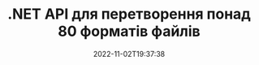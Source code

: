 ---
############################# Static ############################
layout: "product"
date: 2022-11-02T19:37:38
draft: false

product: "Conversion"
product_tag: "conversion"
platform: .NET
platform_tag: net

############################# Head ############################
head_title: "C# .NET Document Conversion API | Перетворення зображень PDF Word Excel PPTX HTML"
head_description: "C# API перетворення документів .NET. Конвертуйте PDF Word DOC DOCX, електронні таблиці Excel PPT PPTX, HTML, PSD, MPT MPP, Email MSG EMLX, AutoCAD і формати файлів зображень."

############################# Header ############################
title: ".NET API для перетворення понад 80 форматів файлів"
description: "Простий API для інтеграції функцій перетворення документів і зображень у програми .NET без встановлення будь-якого зовнішнього програмного забезпечення."
button:
    enable: true
    icon: "fas fa-arrow-down"
    label: "Завантажте безкоштовну пробну версію"
    link: "https://downloads.groupdocs.com/conversion/net"

############################# SubMenu ############################
submenu:
    enable: true
    
    left:
        img_alt: "GroupDocs.Conversion for .NET"
        image: "https://www.groupdocs.cloud/templates/groupdocs/images/product-logos/groupdocs-conversion-net.png"
        product: "GroupDocs.Conversion"
        platform: ".NET"

    middle:
        button:
            # button loop
            - link: "#overview"
              text: "Огляд"

            # button loop
            - link: "#features"
              text: "особливості"

            # button loop
            - link: "#support"
              text: "Підтримка"

            # button loop
            - link: "https://products.groupdocs.app/conversion"
              text: "Жива демо"

            # button loop
            - link: "https://purchase.groupdocs.com/pricing/conversion/net"
              text: "Ціноутворення"

    right:
        link_download: "https://downloads.groupdocs.com/conversion"
        link_learn: "https://docs.groupdocs.com/conversion/net/"
        link_buy: "https://purchase.groupdocs.com"

############################# Overview ############################
overview:
    enable: true
    content: |
      GroupDocs.Conversion for .NET пропонує простий набір API, що дозволяє розробникам створювати потужні програми для конвертації документів у C#, ASP.NET та інших пов’язаних з .NET технологіях. API GroupDocs.Conversion for .NET забезпечує швидке, ефективне та надійне рішення для конвертації файлів для ваших кінцевих користувачів. Він підтримує виконання точних перетворень серед усіх популярних форматів бізнес-документів, включаючи: PDF, HTML, електронну пошту, документи Microsoft Word, електронні таблиці Excel, презентації PowerPoint, Project, Photoshop, CorelDraw, AutoCAD, діаграми, формати файлів растрових зображень та багато іншого. Бібліотека конвертера документів автоматично визначає формат вихідного документа та дає вам усі можливості для перетворення всього документа або окремих сторінок у потрібний вихідний формат. Простіше замінити відсутні шрифти бажаними та додати водяні знаки з текстом або зображенням на будь-яку сторінку документа.

      GroupDocs.Conversion for .NET можна використовувати для розробки програм у будь-якому середовищі розробки, орієнтованому на платформу .NET. Він сумісний з усіма мовами на основі .NET і підтримує популярні операційні системи (Windows, Linux, MacOS), де можна встановити фреймворки Mono або .NET (включаючи .NET Core).
    tabs:
      enable: true
      
      ## TAB ONE ##
      tab_one:
        description: |
          Нижче наведено огляд GroupDocs.Conversion for .NET:
        
        right:
          enable: true
          icon: "fab fa-html5"
          title: "Огляд"
          content: |
            * Автоматичне визначення типу файлу
            * Перетворення документів
            * Перетворення презентацій
            * Перетворення електронних таблиць
            * Перетворення растрових зображень
            * Перетворення PDF-документів
            * Перетворення інших форматів
            * Застосувати водяний знак
            * Вкажіть пароль файлу
            * Налаштувати перетворення

      ## TAB TWO ##
      tab_two:
        description: |
          GroupDocs.Conversion for .NET підтримує конвертацію між усіма популярними та широко використовуваними [форматами файлів документів](https://docs.groupdocs.com/conversion/net/supported-document-formats/).

        left:
          enable: true
          table:
            # table loop
            - title: "Перетворити з:"
              content: |
                * **Документи**: DOC, DOCX, DOCM, DOT, DOTX, DOTM, RTF, TXT, ODT, OTT
                * **Електронні таблиці**: XLS, XLSX, XLSM, XLSB, CSV, XLS2003, ODS, TSV, XLT, XLTX, XLTM, XLAM, FODS, SXC
                * **Презентації**: PPT, PPTX, PPS, PPSX, ODP, POT, POTX, POTM, PPTM, PPSM, FODP
                * **Зображення**: TIF, TIFF, JPG, JPEG, PNG, GIF, BMP, ICO, DIB, JPC, JPEG-LS, JPEG2000
                * **Портативний**: PDF, XPS, OXPS, EPUB
                * **HTML**: HTM, HTML, MHTML
                * **Метафайли**: EMZ, WMZ
                * **PhotoShop**: PSD
                * **Проект**: MPP, MPT, MPX
                * **Outlook**: PST, OST
                * **Електронна пошта**: MSG, EML, EMLX
                * **Діаграми**: VSD, VSDX, VSDM, VSS, VSSM, VST, VSTM, VSX, VTX, VDW, VDX, SVG, SVGZ
                * **AutoCAD**: DXF, DWG, DWF, STL, IFC, DWT
                * **PostScript**: EPS, PS, PSL, CGM
                * **CorelDRAW**: CDR, CMX
                * **Інше**: VCF, PLT, LGS, OTG, MD, AI, LOG

        right:
          enable: true
          table:
            # table loop
            - title: "Перетворити на:"
              content: |
                * **Документи**: DOC, DOCX, DOCM, DOT, DOTX, DOTM, RTF, TXT, ODT, OTT
                * **Електронні таблиці**: XLS, XLSX, XLSM, XLSB, CSV, XLS2003, TSV, XLTX, ODS, XLAM, FODS, DIF, SXC
                * **Презентації**: PPT, PPTX, PPS, PPSX, ODP, POTX, POTM, PPTM, PPSM, FODP
                * **Зображення**: TIF, TIFF, JPG, JPEG, PNG, GIF, BMP, ICO, JPEG2000
                * **Метафайли**: EMF, WMF, EMZ, WMZ
                * **Діаграми**: SVGZ
                * **Портативний**: PDF, XPS
                * **HTML**: HTM, HTML, MHTML
                * **Інше**: MD

      ## TAB THREE ##
      tab_three:
        description: |
          GroupDocs.Conversion for .NET підтримує такі операційні системи, фреймворки та менеджери пакетів:
      
        left:
          enable: true
          table:
            # table loop
            - icon: "fab fa-windows"
              title: "Операційні системи"
              content: |
                Windows Desktop, Windows Server, Windows Azure, Linux, MacOS

            # table loop
            - icon: "fas fa-code"
              title: "Підтримувані фреймворки"
              content: |
                Frameworks: .NET Framework, .NET Standard, .NET Core, Mono

        right:
          enable: true
          table:
            # table loop
            - icon: "fas fa-box"
              title: "Менеджер пакетів"
              content: |
                Nuget

            # table loop
            - icon: "fas fa-tools"
              title: "Менеджер пакетів"
              content: |
                Microsoft Visual Studio, Xamarin, MonoDevelop

############################# Features ############################
features:
    enable: true
    title: "Функції GroupDocs.Conversion for .NET"

    feature:
      # feature loop
      - icon: "fas fa-copy"
        content: "Проста інтеграція та обмежене ліцензування"

      # feature loop
      - icon: "fas fa-eye"
        content: "Встановіть параметр масштабування за замовчуванням під час перетворення на слова, слайди чи клітинки"

      # feature loop
      - icon: "fas fa-bolt"
        content: "Перетворюйте в/з усіх популярних форматів растрових зображень і призначайте зображення DPI, висоту та ширину"
      
      # feature loop
      - icon: "fas fa-file-powerpoint"
        content: "Перетворюйте PDF і зображення на градації сірого та лінеаризуйте PDF-документ для Інтернету"

      # feature loop
      - icon: "fas fa-code"
        content: "Укажіть рівень закладки, рівень заголовка та розгорнутий рівень у Word для перетворення PDF/XPS"

      # feature loop
      - icon: "fas fa-cloud"
        content: "Налаштуйте та розмістіть водяний знак у конвертованому документі як фон для відображення за текстом"

      # feature loop
      - icon: "fas fa-remove-format"
        content: "Відобразити заголовок електронної пошти під час перетворення з електронної пошти"

      # feature loop
      - icon: "fas fa-comment-slash"
        content: "Встановіть спеціальні каталоги шрифтів і явно завантажте/замініть шрифт під час перетворення документа"

      # feature loop
      - icon: "fas fa-location-arrow"
        content: "Встановити шрифт за замовчуванням для заміни відсутніх шрифтів для перетворення документів, слайдів і електронних таблиць"

      # feature loop
      - icon: "fas fa-border-all"
        content: ""

      # feature loop
      - icon: "fas fa-wrench"
        content: "Перетворіть електронну таблицю з лініями сітки та видаліть коментарі зі слайдів під час конвертації"

      # feature loop
      - icon: "fas fa-columns"
        content: "Перетворення певних сторінок документа у формат PDF і перетворення певного діапазону клітинок у електронні таблиці"

      # feature loop
      - icon: "fas fa-file-word"
        content: "Показувати приховані аркуші та пропускати порожні рядки та стовпці під час конвертації електронних таблиць"

      # feature loop
      - icon: "fas fa-envelope"
        content: "Підрахувати загальну кількість сторінок документа та встановити пароль для незахищеного документа під час перетворення"

      # feature loop
      - icon: "fas fa-print"
        content: "Можливість видаляти анотації та вбудовані файли з PDF"

      # feature loop
      - icon: "fas fa-file-archive"
        content: "Створіть розмітку, сумісну з HTML 5, під час перетворення на HTML"

      # feature loop
      - icon: "fas fa-lock"
        content: "Автоматичне визначення типу джерела та повернення всіх можливих перетворень під час перетворення з потоку"

      # feature loop
      - icon: "fas fa-file-code"
        content: "Можливість повертати кожну сторінку в окремому потоці під час конвертації у PDF або HTML"
      
      # feature loop
      - icon: "fas fa-fill-drip"
        content: "Показувати/приховувати розмітку, коментарі та відстежувати зміни під час конвертації з Word"

      # feature loop
      - icon: "fas fa-file-excel"
        content: "Перетворення DOCX у Tiff G3 із опцією затінення"

      # feature loop
      - icon: "fas fa-heading"
        content: "Конвертуйте певні макети під час конвертації з документа САПР"

      # feature loop
      - icon: "fas fa-project-diagram"
        content: "Автоматичне присвоєння імен під час збереження перетвореного документа у файл"

      # feature loop
      - icon: "fas fa-cube"
        content: "Ліцензійне ліцензування Підтримується виставлення рахунків на основі використання API"

      # feature loop
      - icon: "fab fa-uncharted"
        content: "Перетворення діаграм у формати файлів обробки тексту"
      
      # feature loop
      - icon: "fab fa-uncharted"
        content: "Додайте номери сторінок під час перетворення HTML у текстовий документ"

      # feature loop
      - icon: "fab fa-uncharted"
        content: "Перетворюйте XML-документи в будь-який формат без перетворення"

      # feature loop
      - icon: "fab fa-uncharted"
        content: "Відстежуйте хід перетворення файлу (початок, кінець) безпосередньо з клієнтської програми"

    more_feature:
      # more_feature_loop
      - title: "Легко конвертуйте формати документів"
        content: |
          За допомогою GroupDocs.Conversion for .NET конвертувати формат файлу документа дуже легко. У наступному прикладі показано, як конвертувати файл PDF у файл DOC за допомогою C#:  
            
          {features.more_feature.step1} 
          {features.more_feature.step2} 
          {features.more_feature.step3} 
            
          ```csharp    
           // Завантажте вихідний файл DOCX для перетворення
          var converter = new GroupDocs.Conversion.Converter("input.docx");
          // Підготуйте параметри перетворення для цільового формату PDF
          var convertOptions = converter.GetPossibleConversions()["pdf"].ConvertOptions;
          // Перетворити у формат PDF
          converter.Convert("output.pdf", convertOptions);
          ```
            
      # more_feature_loop
      - title: "Перетворення у формати зображень"
        content: "GroupDocs.Conversion for .NET можна використовувати для розробки програм у будь-якому середовищі розробки, орієнтованому на платформу .NET. Він сумісний з усіма мовами на основі .NET і підтримує популярні операційні системи (Windows, Linux, MacOS), де можна встановити фреймворки Mono або .NET (включаючи .NET Core)."

      # more_feature_loop
      - title: "Підтримує різні типи форматів PDF"
        content: |
          API GroupDocs.Conversion for .NET підтримує перетворення документів у такі типи/формати PDF:  
            
          * PdfA_1A
          * PdfA_1B
          * PdfA_2A
          * PdfA_3A
          * PdfA_2B
          * PdfA_2U
          * PdfA_3B
          * PdfA_3U
          * v1_3
          * v1_4
          * v1_5
          * v1_6
          * v1_7
          * PdfX_1A
          * PdfX3

############################# Support ############################
support:
    enable: true

############################# Solutions ############################
solutions:
    enable: true
    title: "GroupDocs.Conversion пропонує API перетворення документів для інших популярних середовищ розробки"

    solution:
        # solution loop
        - img_alt: "GroupDocs.Конверсія для Java"
          image: "https://www.groupdocs.cloud/templates/groupdocs/images/product-logos/groupdocs-conversion-java.png"
          product: "GroupDocs.Conversion"
          platform: "Java"
          link: "/перетворення/java/"

############################# Back to top ###############################
back_to_top:
  enable: true
---